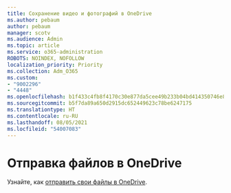 ```yaml
---
title: Сохранение видео и фотографий в OneDrive
ms.author: pebaum
author: pebaum
manager: scotv
ms.audience: Admin
ms.topic: article
ms.service: o365-administration
ROBOTS: NOINDEX, NOFOLLOW
localization_priority: Priority
ms.collection: Adm_O365
ms.custom:
- "9002296"
- "4448"
ms.openlocfilehash: b1f433c4fb8f4170c30e877da5cee49b233b04bd414350746e814f592c15b2ee
ms.sourcegitcommit: b5f7da89a650d2915dc652449623c78be6247175
ms.translationtype: HT
ms.contentlocale: ru-RU
ms.lasthandoff: 08/05/2021
ms.locfileid: "54007083"
---
```

# <a name="upload-your-files-to-onedrive"></a>Отправка файлов в OneDrive

Узнайте, как [отправить свои файлы в OneDrive](https://support.office.com/article/upload-and-save-files-and-folders-to-onedrive-a5710114-6aeb-4bf5-a336-dffa7cc0b77a).
